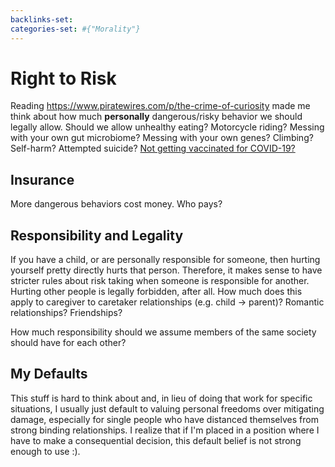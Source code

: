 ```yaml
---
backlinks-set: 
categories-set: #{"Morality"}
---
```

# Right to Risk

Reading https://www.piratewires.com/p/the-crime-of-curiosity made me think
about how much **personally** dangerous/risky behavior we should legally allow.
Should we allow unhealthy eating? Motorcycle riding? Messing with your own gut
microbiome? Messing with your own genes? Climbing? Self-harm? Attempted
suicide?  [Not getting vaccinated for
COVID-19?](https://peterattiamd.com/a-follow-up-to-my-article-on-vaccine-mandates/)

## Insurance

More dangerous behaviors cost money. Who pays?

## Responsibility and Legality

If you have a child, or are personally responsible for someone, then hurting
yourself pretty directly hurts that person. Therefore, it makes sense to have
stricter rules about risk taking when someone is responsible for another.
Hurting other people is legally forbidden, after all. How much does this apply
to caregiver to caretaker relationships (e.g. child -> parent)? Romantic relationships? Friendships?

How much responsibility should we assume members of the same society should
have for each other?

## My Defaults

This stuff is hard to think about and, in lieu of doing that work for specific
situations, I usually just default to valuing personal freedoms over mitigating
damage, especially for single people who have distanced themselves from strong
binding relationships. I realize that if I'm placed in a position where I have
to make a consequential decision, this default belief is not strong enough to
use :).